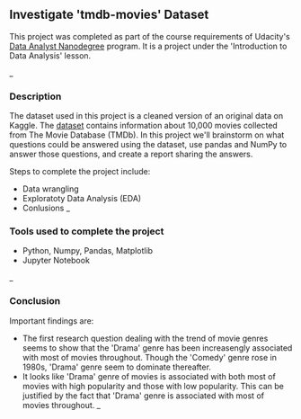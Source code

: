 ## Investigate 'tmdb-movies' Dataset

This project was completed as part of the course requirements of Udacity's [Data Analyst Nanodegree](https://www.udacity.com/course/data-analyst-nanodegree--nd002) program. It is a project under the 'Introduction to Data Analysis' lesson.

_

### Description

The dataset used in this project is a cleaned version of an original data on Kaggle. The [dataset](https://s3.amazonaws.com/video.udacity-data.com/topher/2018/July/5b57919a_data-set-options/data-set-options.pdf) contains information about 10,000 movies collected from The Movie Database (TMDb).
In this project we'll brainstorm on what questions could be answered using the dataset, use pandas and NumPy to answer those questions, and create a report sharing the answers.

Steps to complete the project include:
- Data wrangling
- Exploratoty Data Analysis (EDA)
- Conlusions
_

### Tools used to complete the project

- Python, Numpy, Pandas, Matplotlib
- Jupyter Notebook

_

### Conclusion

Important findings are:
- The first research question dealing with the trend of movie genres seems to show that the 'Drama' genre has been increasengly associated with most of movies throughout. Though the 'Comedy' genre rose in 1980s, 'Drama' genre seem to dominate thereafter.
- It looks like 'Drama' genre of movies is associated with both most of movies with high popularity and those with low popularity. This can be justified by the fact that 'Drama' genre is associated with most of movies throughout.
_